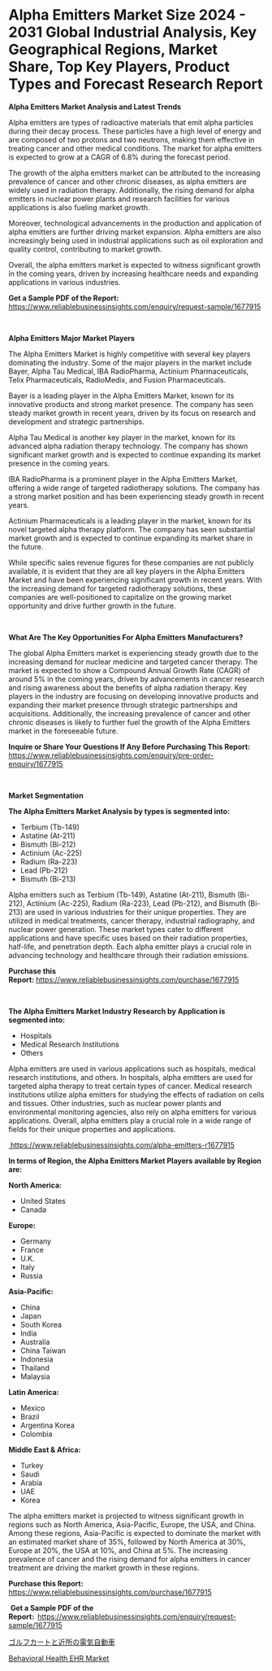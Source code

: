 <p><h1>Alpha Emitters Market Size 2024 - 2031 Global Industrial Analysis, Key Geographical Regions, Market Share, Top Key Players, Product Types and Forecast Research Report</h1></p><p><strong>Alpha Emitters Market Analysis and Latest Trends</strong></p>
<p><p>Alpha emitters are types of radioactive materials that emit alpha particles during their decay process. These particles have a high level of energy and are composed of two protons and two neutrons, making them effective in treating cancer and other medical conditions. The market for alpha emitters is expected to grow at a CAGR of 6.8% during the forecast period.</p><p>The growth of the alpha emitters market can be attributed to the increasing prevalence of cancer and other chronic diseases, as alpha emitters are widely used in radiation therapy. Additionally, the rising demand for alpha emitters in nuclear power plants and research facilities for various applications is also fueling market growth.</p><p>Moreover, technological advancements in the production and application of alpha emitters are further driving market expansion. Alpha emitters are also increasingly being used in industrial applications such as oil exploration and quality control, contributing to market growth.</p><p>Overall, the alpha emitters market is expected to witness significant growth in the coming years, driven by increasing healthcare needs and expanding applications in various industries.</p></p>
<p><strong>Get a Sample PDF of the Report:&nbsp;</strong> <a href="https://www.reliablebusinessinsights.com/enquiry/request-sample/1677915">https://www.reliablebusinessinsights.com/enquiry/request-sample/1677915</a></p>
<p>&nbsp;</p>
<p><strong>Alpha Emitters Major Market Players</strong></p>
<p><p>The Alpha Emitters Market is highly competitive with several key players dominating the industry. Some of the major players in the market include Bayer, Alpha Tau Medical, IBA RadioPharma, Actinium Pharmaceuticals, Telix Pharmaceuticals, RadioMedix, and Fusion Pharmaceuticals.</p><p>Bayer is a leading player in the Alpha Emitters Market, known for its innovative products and strong market presence. The company has seen steady market growth in recent years, driven by its focus on research and development and strategic partnerships.</p><p>Alpha Tau Medical is another key player in the market, known for its advanced alpha radiation therapy technology. The company has shown significant market growth and is expected to continue expanding its market presence in the coming years.</p><p>IBA RadioPharma is a prominent player in the Alpha Emitters Market, offering a wide range of targeted radiotherapy solutions. The company has a strong market position and has been experiencing steady growth in recent years.</p><p>Actinium Pharmaceuticals is a leading player in the market, known for its novel targeted alpha therapy platform. The company has seen substantial market growth and is expected to continue expanding its market share in the future.</p><p>While specific sales revenue figures for these companies are not publicly available, it is evident that they are all key players in the Alpha Emitters Market and have been experiencing significant growth in recent years. With the increasing demand for targeted radiotherapy solutions, these companies are well-positioned to capitalize on the growing market opportunity and drive further growth in the future.</p></p>
<p>&nbsp;</p>
<p><strong>What Are The Key Opportunities For Alpha Emitters Manufacturers?</strong></p>
<p><p>The global Alpha Emitters market is experiencing steady growth due to the increasing demand for nuclear medicine and targeted cancer therapy. The market is expected to show a Compound Annual Growth Rate (CAGR) of around 5% in the coming years, driven by advancements in cancer research and rising awareness about the benefits of alpha radiation therapy. Key players in the industry are focusing on developing innovative products and expanding their market presence through strategic partnerships and acquisitions. Additionally, the increasing prevalence of cancer and other chronic diseases is likely to further fuel the growth of the Alpha Emitters market in the foreseeable future.</p></p>
<p><strong>Inquire or Share Your Questions If Any Before Purchasing This Report:</strong> <a href="https://www.reliablebusinessinsights.com/enquiry/pre-order-enquiry/1677915">https://www.reliablebusinessinsights.com/enquiry/pre-order-enquiry/1677915</a></p>
<p>&nbsp;</p>
<p><strong>Market Segmentation</strong></p>
<p><strong>The Alpha Emitters Market Analysis by types is segmented into:</strong></p>
<p><ul><li>Terbium (Tb-149)</li><li>Astatine (At-211)</li><li>Bismuth (Bi-212)</li><li>Actinium (Ac-225)</li><li>Radium (Ra-223)</li><li>Lead (Pb-212)</li><li>Bismuth (Bi-213)</li></ul></p>
<p><p>Alpha emitters such as Terbium (Tb-149), Astatine (At-211), Bismuth (Bi-212), Actinium (Ac-225), Radium (Ra-223), Lead (Pb-212), and Bismuth (Bi-213) are used in various industries for their unique properties. They are utilized in medical treatments, cancer therapy, industrial radiography, and nuclear power generation. These market types cater to different applications and have specific uses based on their radiation properties, half-life, and penetration depth. Each alpha emitter plays a crucial role in advancing technology and healthcare through their radiation emissions.</p></p>
<p><strong>Purchase this Report:&nbsp;</strong><a href="https://www.reliablebusinessinsights.com/purchase/1677915">https://www.reliablebusinessinsights.com/purchase/1677915</a></p>
<p>&nbsp;</p>
<p><strong>The Alpha Emitters Market Industry Research by Application is segmented into:</strong></p>
<p><ul><li>Hospitals</li><li>Medical Research Institutions</li><li>Others</li></ul></p>
<p><p>Alpha emitters are used in various applications such as hospitals, medical research institutions, and others. In hospitals, alpha emitters are used for targeted alpha therapy to treat certain types of cancer. Medical research institutions utilize alpha emitters for studying the effects of radiation on cells and tissues. Other industries, such as nuclear power plants and environmental monitoring agencies, also rely on alpha emitters for various applications. Overall, alpha emitters play a crucial role in a wide range of fields for their unique properties and applications.</p></p>
<p><a href="https://www.reliablebusinessinsights.com/alpha-emitters-r1677915">&nbsp;https://www.reliablebusinessinsights.com/alpha-emitters-r1677915</a></p>
<p><strong>In terms of Region, the Alpha Emitters Market Players available by Region are:</strong></p>
<p>
    <p> <strong> North America: </strong>
        <ul>
            <li>United States</li>
            <li>Canada</li>
        </ul>
        </p> 
    <p> <strong> Europe: </strong>
        <ul>
            <li>Germany</li>
            <li>France</li>
            <li>U.K.</li>
            <li>Italy</li>
            <li>Russia</li>
        </ul>
        </p> 
    <p> <strong> Asia-Pacific: </strong>
        <ul>
            <li>China</li>
            <li>Japan</li>
            <li>South Korea</li>
            <li>India</li>
            <li>Australia</li>
            <li>China Taiwan</li>
            <li>Indonesia</li>
            <li>Thailand</li>
            <li>Malaysia</li>
        </ul>
        </p> 
    <p> <strong> Latin America: </strong>
        <ul>
            <li>Mexico</li>
            <li>Brazil</li>
            <li>Argentina Korea</li>
            <li>Colombia</li>
        </ul>
        </p> 
    <p> <strong> Middle East & Africa: </strong>
        <ul>
            <li>Turkey</li>
            <li>Saudi</li>
            <li>Arabia</li>
            <li>UAE</li>
            <li>Korea</li>
        </ul>
    </p>
    </p>
<p><p>The alpha emitters market is projected to witness significant growth in regions such as North America, Asia-Pacific, Europe, the USA, and China. Among these regions, Asia-Pacific is expected to dominate the market with an estimated market share of 35%, followed by North America at 30%, Europe at 20%, the USA at 10%, and China at 5%. The increasing prevalence of cancer and the rising demand for alpha emitters in cancer treatment are driving the market growth in these regions.</p></p>
<p><strong>Purchase this Report: </strong><a href="https://www.reliablebusinessinsights.com/purchase/1677915">https://www.reliablebusinessinsights.com/purchase/1677915</a></p>
<p>&nbsp;<strong>Get a Sample PDF of the Report:&nbsp;&nbsp;</strong><a href="https://www.reliablebusinessinsights.com/enquiry/request-sample/1677915">https://www.reliablebusinessinsights.com/enquiry/request-sample/1677915</a></p>
<p><strong></strong></p>
<p><p><a href="https://github.com/AdellaPrice2023/Market-Research-Report-List-1/blob/main/3126364165723.md">ゴルフカートと近所の電気自動車</a></p><p><a href="https://view.publitas.com/reportprime-1/global-behavioral-health-ehr-market-status-2024-2031-and-forecast-by-region-product-end-use/">Behavioral Health EHR Market</a></p></p>